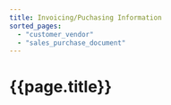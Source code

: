 ```yaml
---
title: Invoicing/Puchasing Information
sorted_pages:
  - "customer_vendor"
  - "sales_purchase_document"
---
```

# {{page.title}}

